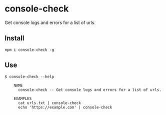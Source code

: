 # console-check
Get console logs and errors for a list of urls.

## Install
```
npm i console-check -g
```

## Use
```
$ console-check --help

    NAME
      console-check -- Get console logs and errors for a list of urls.

    EXAMPLES
      cat urls.txt | console-check
      echo 'https://example.com' | console-check
```
